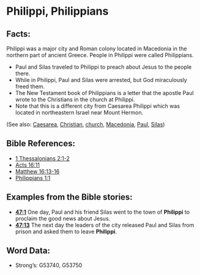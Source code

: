 # Philippi, Philippians

## Facts:

Philippi was a major city and Roman colony located in Macedonia in the northern part of ancient Greece. People in Philippi were called Philippians.

* Paul and Silas traveled to Philippi to preach about Jesus to the people there.
* While in Philippi, Paul and Silas were arrested, but God miraculously freed them.
* The New Testament book of Philippians is a letter that the apostle Paul wrote to the Christians in the church at Philippi.
* Note that this is a different city from Caesarea Philippi which was located in northeastern Israel near Mount Hermon.

(See also: [Caesarea](../names/caesarea.md), [Christian](../kt/christian.md), [church](../kt/church.md), [Macedonia](../names/macedonia.md), [Paul](../names/paul.md), [Silas](../names/silas.md))

## Bible References:

* [1 Thessalonians 2:1-2](rc://en/tn/help/1th/02/01)
* [Acts 16:11](rc://en/tn/help/act/16/11)
* [Matthew 16:13-16](rc://en/tn/help/mat/16/13)
* [Philippians 1:1](rc://en/tn/help/php/01/01)

## Examples from the Bible stories:

* __[47:1](rc://en/tn/help/obs/47/01)__ One day, Paul and his friend Silas went to the town of __Philippi__ to proclaim the good news about Jesus.
* __[47:13](rc://en/tn/help/obs/47/13)__ The next day the leaders of the city released Paul and Silas from prison and asked them to leave __Philippi__.

## Word Data:

* Strong’s: G53740, G53750
